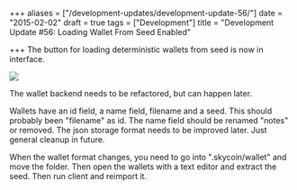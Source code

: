 +++
aliases = ["/development-updates/development-update-56/"]
date = "2015-02-02"
draft = true
tags = ["Development"]
title = "Development Update #56: Loading Wallet From Seed Enabled"

+++
The button for loading deterministic wallets from seed is now in interface.

![](/img/dev-update-56-1.png)

The wallet backend needs to be refactored, but can happen later.

Wallets have an id field, a name field, filename and a seed. This should probably been "filename" as id. The name field should be renamed "notes" or removed. The json storage format needs to be improved later. Just general cleanup in future.

When the wallet format changes, you need to go into ".skycoin/wallet" and move the folder. Then open the wallets with a text editor and extract the seed. Then run client and reimport it.